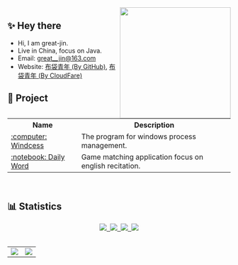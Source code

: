 <img align= "right" width= "250" src= "https://cdn.jsdelivr.net/gh/great-jin/great-jin@v-1.0/img/cat.gif"/>

## :sparkles: Hey there
- Hi, I am great-jin.
- Live in China, focus on Java.
- Email: great__jin@163.com
- Website: <a target="_blank" href="https://great-jin.github.io/">布袋青年 (By GitHub)</a>, <a target="_blank" href="https://budai.pages.dev/">布袋青年 (By CloudFare)</a>


## :triangular_flag_on_post: Project
<div align="center"> 
  <table border="0" style="border: none;">
    <tr>
      <th>Name</td>
      <th>Description</td>
    </tr>
    <tr>
      <td>
        <a target="_blank" href="https://github.com/great-jin/windows-process">
          :computer: Windcess
        </a>
      </td>
      <td>The program for windows process management.</td>
    </tr>
    <tr>
      <td>
        <a target="_blank" href="https://github.com/great-jin/daily-word">
          :notebook: Daily Word
        </a>
      </td>
      <td>Game matching application focus on english recitation.</td>
    </tr>
  </table>
</div>
<br/>


## :bar_chart: Statistics
<div align="center">
  <a target="_blank" href="https://great-jin.github.io/atom.xml">
    <img src="https://img.shields.io/badge/RSS-订阅-blue" />&nbsp;
  </a>
  <a target="_blank" href="https://juejin.cn/user/1867419248757015">
    <img src="https://img.shields.io/badge/Juejin-掘金-blue" />&nbsp;
  </a>
  <a target="_blank" href="https://stackoverflow.com/users/17424919/great-jin">
    <img src="https://img.shields.io/badge/Stackoverflow-论坛-blue" />&nbsp;
  </a>
  <a target="_blank" href="https://komarev.com/ghpvc/?username=great-jin&label=Views&color=0e75b6&style=flat">
    <img src="https://komarev.com/ghpvc/?username=great-jin&label=Views&color=0e75b6&style=flat" />
  </a>
</div>
<br/>

<div align="center"> 
  <table border="0" style="border: none;">
    <tr>
      <td><img src="https://github-readme-stats.vercel.app/api?username=great-jin&show_icons=true" /></td>
      <td> <img src="http://github-readme-streak-stats.herokuapp.com?user=great-jin&border_radius=5)](https://git.io/streak-stats"></td>
    </tr>
  </table>
</div>
<br/>
